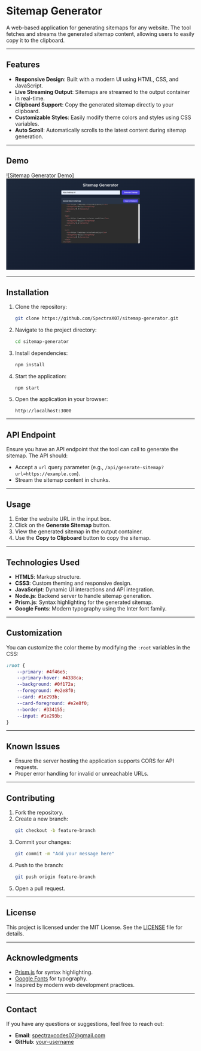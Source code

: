 # Sitemap Generator

A web-based application for generating sitemaps for any website. The tool fetches and streams the generated sitemap content, allowing users to easily copy it to the clipboard.

---

## Features

- **Responsive Design**: Built with a modern UI using HTML, CSS, and JavaScript.
- **Live Streaming Output**: Sitemaps are streamed to the output container in real-time.
- **Clipboard Support**: Copy the generated sitemap directly to your clipboard.
- **Customizable Styles**: Easily modify theme colors and styles using CSS variables.
- **Auto Scroll**: Automatically scrolls to the latest content during sitemap generation.

---

## Demo

![Sitemap Generator Demo]![Sitemap Generator](image.png)

---

## Installation

1. Clone the repository:
   ```bash
   git clone https://github.com/SpectraX07/sitemap-generator.git
   ```

2. Navigate to the project directory:
   ```bash
   cd sitemap-generator
   ```

3. Install dependencies:
   ```bash
   npm install
   ```

4. Start the application:
   ```bash
   npm start
   ```

5. Open the application in your browser:
   ```
   http://localhost:3000
   ```

---

## API Endpoint

Ensure you have an API endpoint that the tool can call to generate the sitemap. The API should:
- Accept a `url` query parameter (e.g., `/api/generate-sitemap?url=https://example.com`).
- Stream the sitemap content in chunks.

---

## Usage

1. Enter the website URL in the input box.
2. Click on the **Generate Sitemap** button.
3. View the generated sitemap in the output container.
4. Use the **Copy to Clipboard** button to copy the sitemap.

---

## Technologies Used

- **HTML5**: Markup structure.
- **CSS3**: Custom theming and responsive design.
- **JavaScript**: Dynamic UI interactions and API integration.
- **Node.js**: Backend server to handle sitemap generation.
- **Prism.js**: Syntax highlighting for the generated sitemap.
- **Google Fonts**: Modern typography using the Inter font family.

---

## Customization

You can customize the color theme by modifying the `:root` variables in the CSS:

```css
:root {
    --primary: #4f46e5;
    --primary-hover: #4338ca;
    --background: #0f172a;
    --foreground: #e2e8f0;
    --card: #1e293b;
    --card-foreground: #e2e8f0;
    --border: #334155;
    --input: #1e293b;
}
```

---

## Known Issues

- Ensure the server hosting the application supports CORS for API requests.
- Proper error handling for invalid or unreachable URLs.

---

## Contributing

1. Fork the repository.
2. Create a new branch:
   ```bash
   git checkout -b feature-branch
   ```
3. Commit your changes:
   ```bash
   git commit -m "Add your message here"
   ```
4. Push to the branch:
   ```bash
   git push origin feature-branch
   ```
5. Open a pull request.

---

## License

This project is licensed under the MIT License. See the [LICENSE](LICENSE) file for details.

---

## Acknowledgments

- [Prism.js](https://prismjs.com/) for syntax highlighting.
- [Google Fonts](https://fonts.google.com/) for typography.
- Inspired by modern web development practices.

---

## Contact

If you have any questions or suggestions, feel free to reach out:

- **Email**: spectraxcodes07@gmail.com
- **GitHub**: [your-username](https://github.com/SpectraX07)


